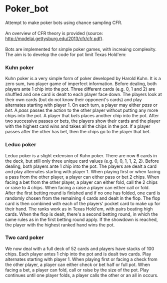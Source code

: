 # Poker_bot
Attempt to make poker bots using chance sampling CFR.
<br><br> An overview of CFR theory is provided (source: http://modelai.gettysburg.edu/2013/cfr/cfr.pdf). 
<br><br> Bots are implemented for simple poker games, with increaing complexity. The aim is to develop the code for pot limit Texas Hold'em:
### Kuhn poker
Kuhn poker is a very simple form of poker developed by Harold Kuhn. It is a zero sum, two player game of imperfect information. Before dealing, both players ante 1 chip into the pot. Three different cards (e.g. 0, 1 and 2) are shuffled and one card is dealt to each player face down. The players look at their own cards (but do not know their opponent's cards) and play alternates starting with player 1. On each turn, a player may either _pass_ or _bet_. A _pass_ passes the action to the other player without putting any more chips into the pot. A player that _bets_ places another chip into the pot. After two successive passes or bets, the players show their cards and the player with the highest card wins and takes all the chips in the pot. If a player passes after the other has bet, then the chips go to the player that bet.

### Leduc poker
Leduc poker is a slight extension of Kuhn poker. There are now 6 cards in the deck, but still only three unique card values (e.g. 0, 0, 1, 1, 2, 2). Before dealing, both players ante 1 chip into the pot. The players are dealt a card and play alternates starting with player 1. When playing first or when facing a pass from the other player, a player can either pass or bet 2 chips. When facing a bet from the other player, a player can either fold, call the 2 chips or raise to 4 chips. When facing a raise a player can either call or fold. 
<br> After the first betting round is finished and if no one has folded, one card is randomly chosen from the remaining 4 cards and dealt in the flop. The flop card is then combined with each of the players' pocket card to make up for their hand. The ranks work as in Texas Hold'em, with pairs beating high cards. When the flop is dealt, there's a second betting round, in which the same rules as in the first betting round apply. If the showdown is reached, the player with the highest ranked hand wins the pot.

### Two card poker
We now deal with a full deck of 52 cards and players have stacks of 100 chips. Each player antes 1 chip into the pot and is dealt two cards. Play alternates starting with player 1. When playing first or facing a check from the other player, a player can either check or bet half or full pot. When facing a bet, a player can fold, call or raise by the size of the pot. Play continues until one player folds, a player calls the other or an all in occurs. 

